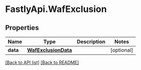 # FastlyApi.WafExclusion

## Properties

Name | Type | Description | Notes
------------ | ------------- | ------------- | -------------
**data** | [**WafExclusionData**](WafExclusionData.md) |  | [optional] 



[[Back to API list]](../../README.md#endpoints) [[Back to README]](../../README.md)
